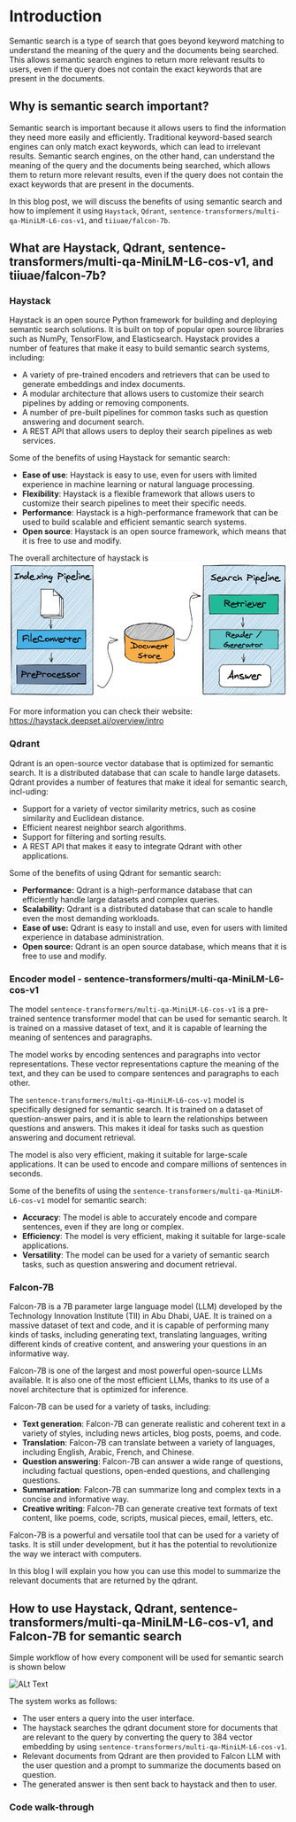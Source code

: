 # Introduction
Semantic search is a type of search that goes beyond keyword matching to understand the meaning of the query and the documents being searched. This allows semantic search engines to return more relevant results to users, even if the query does not contain the exact keywords that are present in the documents.

## Why is semantic search important?
Semantic search is important because it allows users to find the information they need more easily and efficiently. Traditional keyword-based search engines can only match exact keywords, which can lead to irrelevant results. Semantic search engines, on the other hand, can understand the meaning of the query and the documents being searched, which allows them to return more relevant results, even if the query does not contain the exact keywords that are present in the documents.

In this blog post, we will discuss the benefits of using semantic search and how to implement it using `Haystack`, `Qdrant`, `sentence-transformers/multi-qa-MiniLM-L6-cos-v1`, and `tiiuae/falcon-7b`.

## What are Haystack, Qdrant, sentence-transformers/multi-qa-MiniLM-L6-cos-v1, and tiiuae/falcon-7b?
### Haystack
Haystack is an open source Python framework for building and deploying semantic search solutions. It is built on top of popular open source libraries such as NumPy, TensorFlow, and Elasticsearch. Haystack provides a number of features that make it easy to build semantic search systems, including:

* A variety of pre-trained encoders and retrievers that can be used to generate embeddings and index documents.
* A modular architecture that allows users to customize their search pipelines by adding or removing components.
* A number of pre-built pipelines for common tasks such as question answering and document search.
* A REST API that allows users to deploy their search pipelines as web services.

Some of the benefits of using Haystack for semantic search:

* **Ease of use**: Haystack is easy to use, even for users with limited experience in machine learning or natural language processing.
* **Flexibility**: Haystack is a flexible framework that allows users to customize their search pipelines to meet their specific needs.
* **Performance**: Haystack is a high-performance framework that can be used to build scalable and efficient semantic search systems.
* **Open source**: Haystack is an open source framework, which means that it is free to use and modify.

The overall architecture of haystack is ![](https://raw.githubusercontent.com/deepset-ai/haystack/main/docs/img/concepts_haystack_handdrawn.png)

For more information you can check their website: https://haystack.deepset.ai/overview/intro

### Qdrant
Qdrant is an open-source vector database that is optimized for semantic search. It is a distributed database that can scale to handle large datasets. Qdrant provides a number of features that make it ideal for semantic search, incl-uding:

* Support for a variety of vector similarity metrics, such as cosine similarity and Euclidean distance.
* Efficient nearest neighbor search algorithms.
* Support for filtering and sorting results.
* A REST API that makes it easy to integrate Qdrant with other applications.

Some of the benefits of using Qdrant for semantic search:

* **Performance:** Qdrant is a high-performance database that can efficiently handle large datasets and complex queries.
* **Scalability:** Qdrant is a distributed database that can scale to handle even the most demanding workloads.
* **Ease of use:** Qdrant is easy to install and use, even for users with limited experience in database administration.
* **Open source:** Qdrant is an open source database, which means that it is free to use and modify.

### Encoder model - sentence-transformers/multi-qa-MiniLM-L6-cos-v1

The model `sentence-transformers/multi-qa-MiniLM-L6-cos-v1` is a pre-trained sentence transformer model that can be used for semantic search. It is trained on a massive dataset of text, and it is capable of learning the meaning of sentences and paragraphs.

The model works by encoding sentences and paragraphs into vector representations. These vector representations capture the meaning of the text, and they can be used to compare sentences and paragraphs to each other.

The `sentence-transformers/multi-qa-MiniLM-L6-cos-v1` model is specifically designed for semantic search. It is trained on a dataset of question-answer pairs, and it is able to learn the relationships between questions and answers. This makes it ideal for tasks such as question answering and document retrieval.

The model is also very efficient, making it suitable for large-scale applications. It can be used to encode and compare millions of sentences in seconds.

Some of the benefits of using the `sentence-transformers/multi-qa-MiniLM-L6-cos-v1` model for semantic search:

- **Accuracy**: The model is able to accurately encode and compare sentences, even if they are long or complex.
- **Efficiency**: The model is very efficient, making it suitable for large-scale applications.
- **Versatility**: The model can be used for a variety of semantic search tasks, such as question answering and document retrieval.

### Falcon-7B

Falcon-7B is a 7B parameter large language model (LLM) developed by the Technology Innovation Institute (TII) in Abu Dhabi, UAE. It is trained on a massive dataset of text and code, and it is capable of performing many kinds of tasks, including generating text, translating languages, writing different kinds of creative content, and answering your questions in an informative way.

Falcon-7B is one of the largest and most powerful open-source LLMs available. It is also one of the most efficient LLMs, thanks to its use of a novel architecture that is optimized for inference.

Falcon-7B can be used for a variety of tasks, including:

- **Text generation**: Falcon-7B can generate realistic and coherent text in a variety of styles, including news articles, blog posts, poems, and code.
- **Translation**: Falcon-7B can translate between a variety of languages, including English, Arabic, French, and Chinese.
- **Question answering**: Falcon-7B can answer a wide range of questions, including factual questions, open-ended questions, and challenging questions.
- **Summarization**: Falcon-7B can summarize long and complex texts in a concise and informative way.
- **Creative writing**: Falcon-7B can generate creative text formats of text content, like poems, code, scripts, musical pieces, email, letters, etc.

Falcon-7B is a powerful and versatile tool that can be used for a variety of tasks. It is still under development, but it has the potential to revolutionize the way we interact with computers.

In this blog I will explain you how you can use this model to summarize the relevant documents that are returned by the qdrant. 


## How to use Haystack, Qdrant, sentence-transformers/multi-qa-MiniLM-L6-cos-v1, and Falcon-7B for semantic search

Simple workflow of how every component will be used for semantic search is shown below

![ALt Text](https://gist.githubusercontent.com/SuhelMehta9/9718a27a5cc2e720cf78c32f81b66db5/raw/9a9029e1d4290c5b7f0734d6a756a4a75820351e/workflow.svg)

The system works as follows:

- The user enters a query into the user interface.
- The haystack searches the qdrant document store for documents that are relevant to the query by converting the query to 384 vector embedding by using `sentence-transformers/multi-qa-MiniLM-L6-cos-v1`.
- Relevant documents from Qdrant are then provided to Falcon LLM with the user question and a prompt to summarize the documents based on question.
- The generated answer is then sent back to haystack and then to user.

### Code walk-through

